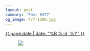 ```yaml
---
layout: post
summary: 'Post #477'
og_image: 477-1280.jpg
---
```


<p>
 <time>
  <a href="/477">
   {{ page.date | date: "%B %-d, %Y" }}
  </a>
 </time>
 <a href="/477">
  <figure data-taken="3/14/2016">
   <img sizes="(min-width: 700px) 50vw, calc(100vw - 2rem)" src="{{ site.assets_url }}/477-640.jpg" srcset="{{ site.assets_url }}/477-1280.jpg 1280w, {{ site.assets_url }}/477-960.jpg 960w, {{ site.assets_url }}/477-640.jpg 640w, {{ site.assets_url }}/477-320.jpg 320w"/>
  </figure>
 </a>
</p>
